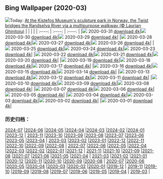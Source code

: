 ## Bing Wallpaper (2020-03)
![](http://cn.bing.com/th?id=OHR.TheTwist_EN-US1554358364_UHD.jpg&w=1000)Today: [At the Kistefos Museum's sculpture park in Norway, the Twist bridges the Randselva River via a multipurpose walkway (© Laurian Ghinitoiu)](http://cn.bing.com/th?id=OHR.TheTwist_EN-US1554358364_UHD.jpg)
|      |      |      |
| :----: | :----: | :----: |
|![](http://cn.bing.com/th?id=OHR.TheTwist_EN-US1554358364_UHD.jpg&pid=hp&w=384&h=216&rs=1&c=4) 2020-03-31 [download 4k](http://cn.bing.com/th?id=OHR.TheTwist_EN-US1554358364_UHD.jpg)|![](http://cn.bing.com/th?id=OHR.GalesnjakIsland_EN-US8495200916_UHD.jpg&pid=hp&w=384&h=216&rs=1&c=4) 2020-03-30 [download 4k](http://cn.bing.com/th?id=OHR.GalesnjakIsland_EN-US8495200916_UHD.jpg)|![](http://cn.bing.com/th?id=OHR.BorrowingDays_EN-US1332727011_UHD.jpg&pid=hp&w=384&h=216&rs=1&c=4) 2020-03-29 [download 4k](http://cn.bing.com/th?id=OHR.BorrowingDays_EN-US1332727011_UHD.jpg)|
|![](http://cn.bing.com/th?id=OHR.FormentorHolidays_EN-US1927408350_UHD.jpg&pid=hp&w=384&h=216&rs=1&c=4) 2020-03-28 [download 4k](http://cn.bing.com/th?id=OHR.FormentorHolidays_EN-US1927408350_UHD.jpg)|![](http://cn.bing.com/th?id=OHR.CharlestonAzaleas_EN-US1112132446_UHD.jpg&pid=hp&w=384&h=216&rs=1&c=4) 2020-03-27 [download 4k](http://cn.bing.com/th?id=OHR.CharlestonAzaleas_EN-US1112132446_UHD.jpg)|![](http://cn.bing.com/th?id=OHR.NoCaliCoast_EN-US0095184591_UHD.jpg&pid=hp&w=384&h=216&rs=1&c=4) 2020-03-26 [download 4k](http://cn.bing.com/th?id=OHR.NoCaliCoast_EN-US0095184591_UHD.jpg)|
|![](http://cn.bing.com/th?id=OHR.RadcliffeCamera_EN-US0047487559_UHD.jpg&pid=hp&w=384&h=216&rs=1&c=4) 2020-03-25 [download 4k](http://cn.bing.com/th?id=OHR.RadcliffeCamera_EN-US0047487559_UHD.jpg)|![](http://cn.bing.com/th?id=OHR.SpainBeeEaters_EN-US0011186052_UHD.jpg&pid=hp&w=384&h=216&rs=1&c=4) 2020-03-24 [download 4k](http://cn.bing.com/th?id=OHR.SpainBeeEaters_EN-US0011186052_UHD.jpg)|![](http://cn.bing.com/th?id=OHR.LenticularVideo_EN-US3256283499_UHD.jpg&pid=hp&w=384&h=216&rs=1&c=4) 2020-03-23 [download 4k](http://cn.bing.com/th?id=OHR.LenticularVideo_EN-US3256283499_UHD.jpg)|
|![](http://cn.bing.com/th?id=OHR.StepWell_EN-US9916978488_UHD.jpg&pid=hp&w=384&h=216&rs=1&c=4) 2020-03-22 [download 4k](http://cn.bing.com/th?id=OHR.StepWell_EN-US9916978488_UHD.jpg)|![](http://cn.bing.com/th?id=OHR.PabloNeruda_EN-US9874244430_UHD.jpg&pid=hp&w=384&h=216&rs=1&c=4) 2020-03-21 [download 4k](http://cn.bing.com/th?id=OHR.PabloNeruda_EN-US9874244430_UHD.jpg)|![](http://cn.bing.com/th?id=OHR.SaltonSea_EN-US9699729653_UHD.jpg&pid=hp&w=384&h=216&rs=1&c=4) 2020-03-20 [download 4k](http://cn.bing.com/th?id=OHR.SaltonSea_EN-US9699729653_UHD.jpg)|
|![](http://cn.bing.com/th?id=OHR.EquinoxAngkor_EN-US9664645165_UHD.jpg&pid=hp&w=384&h=216&rs=1&c=4) 2020-03-19 [download 4k](http://cn.bing.com/th?id=OHR.EquinoxAngkor_EN-US9664645165_UHD.jpg)|![](http://cn.bing.com/th?id=OHR.RobertCurbeam_EN-US9633185364_UHD.jpg&pid=hp&w=384&h=216&rs=1&c=4) 2020-03-18 [download 4k](http://cn.bing.com/th?id=OHR.RobertCurbeam_EN-US9633185364_UHD.jpg)|![](http://cn.bing.com/th?id=OHR.Knowth_EN-US9596233080_UHD.jpg&pid=hp&w=384&h=216&rs=1&c=4) 2020-03-17 [download 4k](http://cn.bing.com/th?id=OHR.Knowth_EN-US9596233080_UHD.jpg)|
|![](http://cn.bing.com/th?id=OHR.SirThomasMore_EN-US9546326212_UHD.jpg&pid=hp&w=384&h=216&rs=1&c=4) 2020-03-16 [download 4k](http://cn.bing.com/th?id=OHR.SirThomasMore_EN-US9546326212_UHD.jpg)|![](http://cn.bing.com/th?id=OHR.MetamorphicRocks_EN-US9509651378_UHD.jpg&pid=hp&w=384&h=216&rs=1&c=4) 2020-03-15 [download 4k](http://cn.bing.com/th?id=OHR.MetamorphicRocks_EN-US9509651378_UHD.jpg)|![](http://cn.bing.com/th?id=OHR.Cirkelbroen_EN-US9451869319_UHD.jpg&pid=hp&w=384&h=216&rs=1&c=4) 2020-03-14 [download 4k](http://cn.bing.com/th?id=OHR.Cirkelbroen_EN-US9451869319_UHD.jpg)|
|![](http://cn.bing.com/th?id=OHR.JerteCherries_EN-US9711617537_UHD.jpg&pid=hp&w=384&h=216&rs=1&c=4) 2020-03-13 [download 4k](http://cn.bing.com/th?id=OHR.JerteCherries_EN-US9711617537_UHD.jpg)|![](http://cn.bing.com/th?id=OHR.FrenchColorado_ZH-CN9446885520_UHD.jpg&pid=hp&w=384&h=216&rs=1&c=4) 2020-03-12 [download 4k](http://cn.bing.com/th?id=OHR.FrenchColorado_ZH-CN9446885520_UHD.jpg)|![](http://cn.bing.com/th?id=OHR.CubsEmerge_EN-US2822084703_UHD.jpg&pid=hp&w=384&h=216&rs=1&c=4) 2020-03-11 [download 4k](http://cn.bing.com/th?id=OHR.CubsEmerge_EN-US2822084703_UHD.jpg)|
|![](http://cn.bing.com/th?id=OHR.DoljatraPowder_EN-US8224224106_UHD.jpg&pid=hp&w=384&h=216&rs=1&c=4) 2020-03-10 [download 4k](http://cn.bing.com/th?id=OHR.DoljatraPowder_EN-US8224224106_UHD.jpg)|![](http://cn.bing.com/th?id=OHR.SnoozyTheBear_EN-US2658340968_UHD.jpg&pid=hp&w=384&h=216&rs=1&c=4) 2020-03-09 [download 4k](http://cn.bing.com/th?id=OHR.SnoozyTheBear_EN-US2658340968_UHD.jpg)|![](http://cn.bing.com/th?id=OHR.JoanNYC_EN-US2569219288_UHD.jpg&pid=hp&w=384&h=216&rs=1&c=4) 2020-03-08 [download 4k](http://cn.bing.com/th?id=OHR.JoanNYC_EN-US2569219288_UHD.jpg)|
|![](http://cn.bing.com/th?id=OHR.BronteBaths_EN-US9467599141_UHD.jpg&pid=hp&w=384&h=216&rs=1&c=4) 2020-03-07 [download 4k](http://cn.bing.com/th?id=OHR.BronteBaths_EN-US9467599141_UHD.jpg)|![](http://cn.bing.com/th?id=OHR.BluebirdsYNP_EN-US2456710517_UHD.jpg&pid=hp&w=384&h=216&rs=1&c=4) 2020-03-06 [download 4k](http://cn.bing.com/th?id=OHR.BluebirdsYNP_EN-US2456710517_UHD.jpg)|![](http://cn.bing.com/th?id=OHR.CarnegieaGigantea_EN-US2414292735_UHD.jpg&pid=hp&w=384&h=216&rs=1&c=4) 2020-03-05 [download 4k](http://cn.bing.com/th?id=OHR.CarnegieaGigantea_EN-US2414292735_UHD.jpg)|
|![](http://cn.bing.com/th?id=OHR.ElPit_EN-US2350184760_UHD.jpg&pid=hp&w=384&h=216&rs=1&c=4) 2020-03-04 [download 4k](http://cn.bing.com/th?id=OHR.ElPit_EN-US2350184760_UHD.jpg)|![](http://cn.bing.com/th?id=OHR.SpectralTarsiers_EN-US2290390785_UHD.jpg&pid=hp&w=384&h=216&rs=1&c=4) 2020-03-03 [download 4k](http://cn.bing.com/th?id=OHR.SpectralTarsiers_EN-US2290390785_UHD.jpg)|![](http://cn.bing.com/th?id=OHR.SeussianLandscape_EN-US2146844247_UHD.jpg&pid=hp&w=384&h=216&rs=1&c=4) 2020-03-02 [download 4k](http://cn.bing.com/th?id=OHR.SeussianLandscape_EN-US2146844247_UHD.jpg)|
|![](http://cn.bing.com/th?id=OHR.HikersVoters_EN-US2077085885_UHD.jpg&pid=hp&w=384&h=216&rs=1&c=4) 2020-03-01 [download 4k](http://cn.bing.com/th?id=OHR.HikersVoters_EN-US2077085885_UHD.jpg)|
### 历史归档：
[2024-07](/picture/2024-07/) |[2024-06](/picture/2024-06/) |[2024-05](/picture/2024-05/) |[2024-04](/picture/2024-04/) |[2024-03](/picture/2024-03/) |[2024-02](/picture/2024-02/) |[2024-01](/picture/2024-01/) |[2023-12](/picture/2023-12/) |
[2023-11](/picture/2023-11/) |[2023-10](/picture/2023-10/) |[2023-09](/picture/2023-09/) |[2023-08](/picture/2023-08/) |[2023-07](/picture/2023-07/) |[2023-06](/picture/2023-06/) |[2023-05](/picture/2023-05/) |[2023-04](/picture/2023-04/) |
[2023-03](/picture/2023-03/) |[2023-02](/picture/2023-02/) |[2023-01](/picture/2023-01/) |[2022-12](/picture/2022-12/) |[2022-11](/picture/2022-11/) |[2022-10](/picture/2022-10/) |[2022-09](/picture/2022-09/) |[2022-08](/picture/2022-08/) |
[2022-07](/picture/2022-07/) |[2022-06](/picture/2022-06/) |[2022-05](/picture/2022-05/) |[2022-04](/picture/2022-04/) |[2022-03](/picture/2022-03/) |[2022-02](/picture/2022-02/) |[2022-01](/picture/2022-01/) |[2021-12](/picture/2021-12/) |
[2021-11](/picture/2021-11/) |[2021-10](/picture/2021-10/) |[2021-09](/picture/2021-09/) |[2021-08](/picture/2021-08/) |[2021-07](/picture/2021-07/) |[2021-06](/picture/2021-06/) |[2021-05](/picture/2021-05/) |[2021-04](/picture/2021-04/) |
[2021-03](/picture/2021-03/) |[2021-02](/picture/2021-02/) |[2021-01](/picture/2021-01/) |[2020-12](/picture/2020-12/) |[2020-11](/picture/2020-11/) |[2020-10](/picture/2020-10/) |[2020-09](/picture/2020-09/) |[2020-08](/picture/2020-08/) |
[2020-07](/picture/2020-07/) |[2020-06](/picture/2020-06/) |[2020-05](/picture/2020-05/) |[2020-04](/picture/2020-04/) |[2020-03](/picture/2020-03/) |[2020-02](/picture/2020-02/) |[2020-01](/picture/2020-01/) |[2019-12](/picture/2019-12/) |
[2019-11](/picture/2019-11/) |[2019-10](/picture/2019-10/) |[2019-09](/picture/2019-09/) |[2019-08](/picture/2019-08/) |[2019-07](/picture/2019-07/) |[2019-06](/picture/2019-06/) |[2019-05](/picture/2019-05/) |[2019-04](/picture/2019-04/) |
[2019-03](/picture/2019-03/) |
